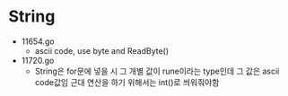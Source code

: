 #   String
-   11654.go
    -   ascii code, use byte and ReadByte()
-   11720.go
    -  String은 for문에 넣을 시 그 개별 값이 rune이라는 type인데 그 값은 ascii code값임 근대 연산을 하기 위해서는 int()로 씌워줘야함    
